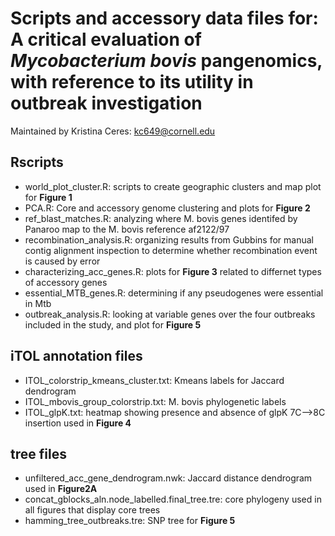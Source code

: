 # Scripts and accessory data files for: A critical evaluation of *Mycobacterium bovis* pangenomics, with reference to its utility in outbreak investigation
Maintained by Kristina Ceres: kc649@cornell.edu

## Rscripts
* world_plot_cluster.R: scripts to create geographic clusters and map plot for **Figure 1**
* PCA.R: Core and accessory genome clustering and plots for **Figure 2**
* ref_blast_matches.R: analyzing where M. bovis genes identifed by Panaroo map to the M. bovis reference af2122/97
* recombination_analysis.R: organizing results from Gubbins for manual contig alignment inspection to determine whether recombination event is caused by error
* characterizing_acc_genes.R: plots for **Figure 3** related to differnet types of accessory genes
* essential_MTB_genes.R: determining if any pseudogenes were essential in Mtb
* outbreak_analysis.R: looking at variable genes over the four outbreaks included in the study, and plot for **Figure 5**

## iTOL annotation files
* ITOL_colorstrip_kmeans_cluster.txt: Kmeans labels for Jaccard dendrogram
* ITOL_mbovis_group_colorstrip.txt: M. bovis phylogenetic labels 
* ITOL_glpK.txt: heatmap showing presence and absence of glpK 7C-->8C insertion used in **Figure 4**

## tree files
* unfiltered_acc_gene_dendrogram.nwk: Jaccard distance dendrogram used in **Figure2A**
* concat_gblocks_aln.node_labelled.final_tree.tre: core phylogeny used in all figures that display core trees
* hamming_tree_outbreaks.tre: SNP tree for **Figure 5** 




